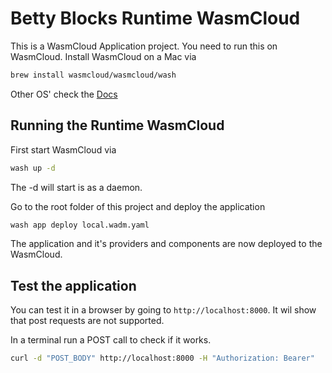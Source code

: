 # Betty Blocks Runtime WasmCloud

This is a WasmCloud Application project. You need to run this on WasmCloud. Install WasmCloud on a Mac via

```bash
brew install wasmcloud/wasmcloud/wash
```

Other OS' check the [Docs](https://wasmcloud.com/docs/installation)

## Running the Runtime WasmCloud

First start WasmCloud via

```bash
wash up -d
```

The -d will start is as a daemon.

Go to the root folder of this project and deploy the application

```bash
wash app deploy local.wadm.yaml
```

The application and it's providers and components are now deployed to the WasmCloud.

## Test the application

You can test it in a browser by going to `http://localhost:8000`. It wil show that post requests are not supported.

In a terminal run a POST call to check if it works.

```bash
curl -d "POST_BODY" http://localhost:8000 -H "Authorization: Bearer"
```
